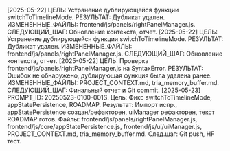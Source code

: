 [2025-05-22] ЦЕЛЬ: Устранение дублирующейся функции switchToTimelineMode. РЕЗУЛЬТАТ: Дубликат удален. ИЗМЕНЕННЫЕ_ФАЙЛЫ: frontend/js/panels/rightPanelManager.js. СЛЕДУЮЩИЙ_ШАГ: Обновление контекста, отчет.
[2025-05-22] ЦЕЛЬ: Устранение дублирующейся функции switchToTimelineMode. РЕЗУЛЬТАТ: Дубликат удален. ИЗМЕНЕННЫЕ_ФАЙЛЫ: frontend/js/panels/rightPanelManager.js. СЛЕДУЮЩИЙ_ШАГ: Обновление контекста, отчет.
[2025-05-22] ЦЕЛЬ: Проверка frontend/js/panels/rightPanelManager.js на SyntaxError. РЕЗУЛЬТАТ: Ошибок не обнаружено, дублирующая функция была удалена ранее. ИЗМЕНЕННЫЕ_ФАЙЛЫ: PROJECT_CONTEXT.md, tria_memory_buffer.md. СЛЕДУЮЩИЙ_ШАГ: Финальный отчет и Git commit.
[2025-05-23] PROMPT_ID: 20250523-0100-001S. Цель: Фикс switchToTimelineMode, appStatePersistence, ROADMAP. Результат: Импорт испр., appStatePersistence создан/рефакторен, uiManager рефакторен, текст ROADMAP готов. Файлы: frontend/js/panels/rightPanelManager.js, frontend/js/core/appStatePersistence.js, frontend/js/ui/uiManager.js, PROJECT_CONTEXT.md, tria_memory_buffer.md. След.шаг: Git push, HF тест.